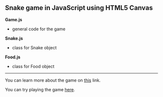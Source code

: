 ## Snake game in JavaScript using HTML5 Canvas

**Game.js**
* general code for the game

**Snake.js**  
* class for Snake object

**Food.js**
* class for Food object
---
You can learn more about the game on [this](https://en.wikipedia.org/wiki/Snake_(video_game_genre)) link.

You can try playing the game [here](https://tinozg.github.io/SnakeGame/index.html).

